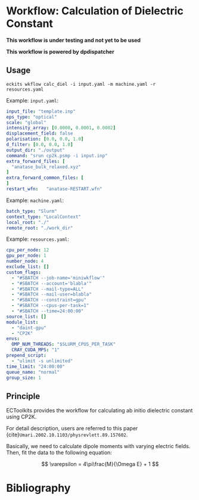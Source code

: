 # Workflow: Calculation of Dielectric Constant

**This workflow is under testing and not yet to be used**

**This workflow is powered by dpdispatcher**

## Usage
```shell
eckits wkflow calc_diel -i input.yaml -m machine.yaml -r resources.yaml
```

Example: `input.yaml`:
```yaml
input_file: "template.inp"                                                      
eps_type: "optical"                                                             
scale: "global"                                                                 
intensity_array: [0.0000, 0.0001, 0.0002]                                       
displacement_field: false                                                       
polarisation: [0.0, 0.0, 1.0]                                                   
d_filter: [0.0, 0.0, 1.0]                                                       
output_dir: "./output"                                                          
command: "srun cp2k.psmp -i input.inp"                                          
extra_forward_files: [                                                          
  "anatase_bulk_relaxed.xyz"                                                    
]                                                                               
extra_forward_common_files: [                                                   
]                                                                               
restart_wfn:   "anatase-RESTART.wfn"
```

Example: `machine.yaml`:
```yaml
batch_type: "Slurm"                                                             
context_type: "LocalContext"                                                    
local_root: "./"                                                                
remote_root: "./work_dir"
```

Example: `resources.yaml`:
```yaml
cpu_per_node: 12
gpu_per_node: 1
number_node: 4                                                                  
exclude_list: []                                                                
custom_flags:                                                                   
  - "#SBATCH --job-name='miniwkflow'"                                           
  - "#SBATCH --account='blabla'"                                                 
  - "#SBATCH --mail-type=ALL"                                                   
  - "#SBATCH --mail-user=blabla"                                
  - "#SBATCH --constraint=gpu"                                                  
  - "#SBATCH --cpus-per-task=1"                                                 
  - "#SBATCH --time=24:00:00"                                                   
source_list: []                                                                 
module_list:                                                                    
  - "daint-gpu"                                                                 
  - "CP2K"                                                                      
envs:                                                                           
  OMP_NUM_THREADS: "$SLURM_CPUS_PER_TASK"                                       
  CRAY_CUDA_MPS: "1"                                                            
prepend_script:                                                                 
  - "ulimit -s unlimited"                                                       
time_limit: "24:00:00"                                                          
queue_name: "normal"                                                            
group_size: 1       
```

## Principle
ECToolkits provides the workflow for calculating ab initio dielectric constant using CP2K.

For detail description, users are referred to this paper {cite}`Umari.2002.10.1103/physrevlett.89.157602`.


Basically, we need to calculate dipole moments with varying electric fields. Then, fit the data to the following equation:

$$
\varepsilon = 4\pi\frac{M}{\Omega E} + 1 
$$




# Bibliography
```{bibliography}
```